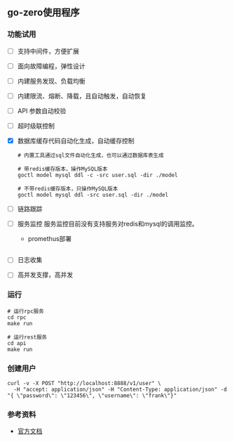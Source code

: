 ## go-zero使用程序

### 功能试用
+ [ ] 支持中间件，方便扩展
+ [ ] 面向故障编程，弹性设计
+ [ ] 内建服务发现、负载均衡
+ [ ] 内建限流、熔断、降载，且自动触发，自动恢复
+ [ ] API 参数自动校验
+ [ ] 超时级联控制
+ [x] 数据库缓存代码自动化生成，自动缓存控制
  ```shell
  # 内置工具通过sql文件自动化生成，也可以通过数据库表生成
  
  # 带redis缓存版本，操作MySQL版本
  goctl model mysql ddl -c -src user.sql -dir ./model
  
  # 不带redis缓存版本，只操作MySQL版本
  goctl model mysql ddl -src user.sql -dir ./model
  ```
+ [ ] 链路跟踪 
+ [ ] 服务监控
  服务监控目前没有支持服务对redis和mysql的调用监控。
  + promethus部署
  ```shell

  ```  
+ [ ] 日志收集  
+ [ ] 高并发支撑，高并发




### 运行
```shell
# 运行rpc服务
cd rpc
make run  

# 运行rest服务
cd api
make run 
```

### 创建用户
```shell
curl -v -X POST "http://localhost:8888/v1/user" \
  -H "accept: application/json" -H "Content-Type: application/json" -d "{ \"password\": \"123456\", \"username\": \"frank\"}"
```


### 参考资料
+ [官方文档](https://go-zero.dev/cn/)